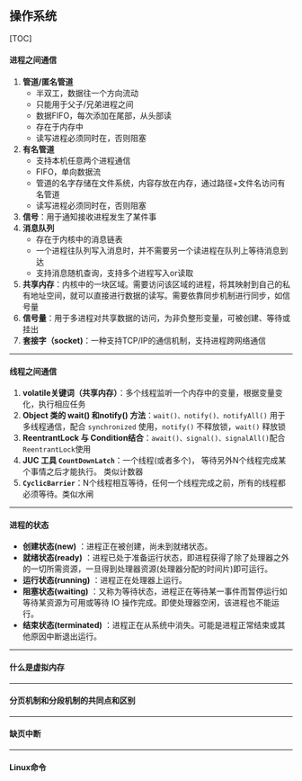 ## 操作系统

[TOC]

#### 进程之间通信

1. **管道/匿名管道** 
   - 半双工，数据往一个方向流动
   - 只能用于父子/兄弟进程之间
   - 数据FIFO，每次添加在尾部，从头部读
   - 存在于内存中
   - 读写进程必须同时在，否则阻塞
2. **有名管道**
   - 支持本机任意两个进程通信
   - FIFO，单向数据流
   - 管道的名字存储在文件系统，内容存放在内存，通过路径+文件名访问有名管道
   - 读写进程必须同时在，否则阻塞
3. **信号**：用于通知接收进程发生了某件事
4. **消息队列**
   - 存在于内核中的消息链表
   - 一个进程往队列写入消息时，并不需要另一个读进程在队列上等待消息到达
   - 支持消息随机查询，支持多个进程写入or读取
5. **共享内存**：内核中的一块区域。需要访问该区域的进程，将其映射到自己的私有地址空间，就可以直接进行数据的读写。需要依靠同步机制进行同步，如信号量
6. **信号量**：用于多进程对共享数据的访问，为非负整形变量，可被创建、等待或挂出
7. **套接字（socket)**：一种支持TCP/IP的通信机制，支持进程跨网络通信

---

#### 线程之间通信

1. **volatile关键词（共享内存）**：多个线程监听一个内存中的变量，根据变量变化，执行相应任务
2. **Object 类的 wait() 和notify() 方法**：`wait()、notify()、notifyAll()` 用于多线程通信，配合 `synchronized` 使用，`notify()` 不释放锁，`wait()` 释放锁
3. **ReentrantLock 与 Condition结合**：`await()、signal()、signalAll()`配合`ReentrantLock`使用
4. **JUC 工具 `CountDownLatch`**：一个线程(或者多个)， 等待另外N个线程完成某个事情之后才能执行。 类似计数器
5. **`CyclicBarrier`**：N个线程相互等待，任何一个线程完成之前，所有的线程都必须等待。类似水闸

---

#### 进程的状态

- **创建状态(new)** ：进程正在被创建，尚未到就绪状态。
- **就绪状态(ready)** ：进程已处于准备运行状态，即进程获得了除了处理器之外的一切所需资源，一旦得到处理器资源(处理器分配的时间片)即可运行。
- **运行状态(running)** ：进程正在处理器上运行。
- **阻塞状态(waiting)** ：又称为等待状态，进程正在等待某一事件而暂停运行如等待某资源为可用或等待 IO 操作完成。即使处理器空闲，该进程也不能运行。
- **结束状态(terminated)** ：进程正在从系统中消失。可能是进程正常结束或其他原因中断退出运行。

---

#### 什么是虚拟内存



---

#### 分页机制和分段机制的共同点和区别





---

#### 缺页中断





---



#### Linux命令